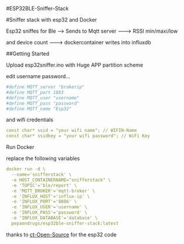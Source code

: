 #ESP32BLE-Sniffer-Stack

#Sniffer stack with esp32 and Docker

Esp32 sniffes for Ble --> Sends to Mqtt server ---> RSSI min/maxi/low 

and device count ---> dockercontainer writes into influxdb


##Getting Started

Upload esp32sniffer.ino with Huge APP partition scheme

edit username password...
```yaml
#define MQTT_server "brokerip"
#define MQTT_port 1883
#define MQTT_user "username"
#define MQTT_pass "password"
#define MQTT_name "Esp32"
```
and wifi credentials
```yaml
const char* ssid = "your wifi name"; // WIFIN-Name
const char* ssidkey = "your wifi password"; // WiFi Key
```

Run Docker 

replace the following variables

```yaml
docker run -d \
  --name='snifferstack' \
  -e HOST_CONTAINERNAME="snifferstack" \
  -e 'TOPIC'='ble/report' \
  -e 'MQTT_BROKER'='mqtt-broker' \
  -e 'INFLUX_HOST'='influx-ip' \
  -e 'INFLUX_PORT'='8086' \
  -e 'INFLUX_USER'='username' \
  -e 'INFLUX_PASS'='password' \
  -e 'INFLUX_DATABASE'='database' \
  pepaondrugs/esp32ble-sniffer-stack:latest
  ```


thanks to [ct-Open-Source](https://github.com/ct-Open-Source/esp32-bt-mqtt-scanner/blob/fb5163728d1f0f77dccba8ccc45dc972ff15c33b/Bluetooth-MQTT.ino) for the esp32 code
